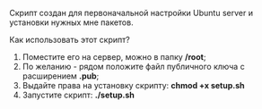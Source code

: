 Скрипт создан для первоначальной настройки Ubuntu server и установки нужных мне пакетов.

Как использовать этот скрипт?
1. Поместите его на сервер, можно в папку **/root**;
2. По желанию - рядом положите файл публичного ключа с расширением **.pub**;
3. Выдайте права на установку скрипту: **chmod +x setup.sh**
4. Запустите скрипт: **./setup.sh**
